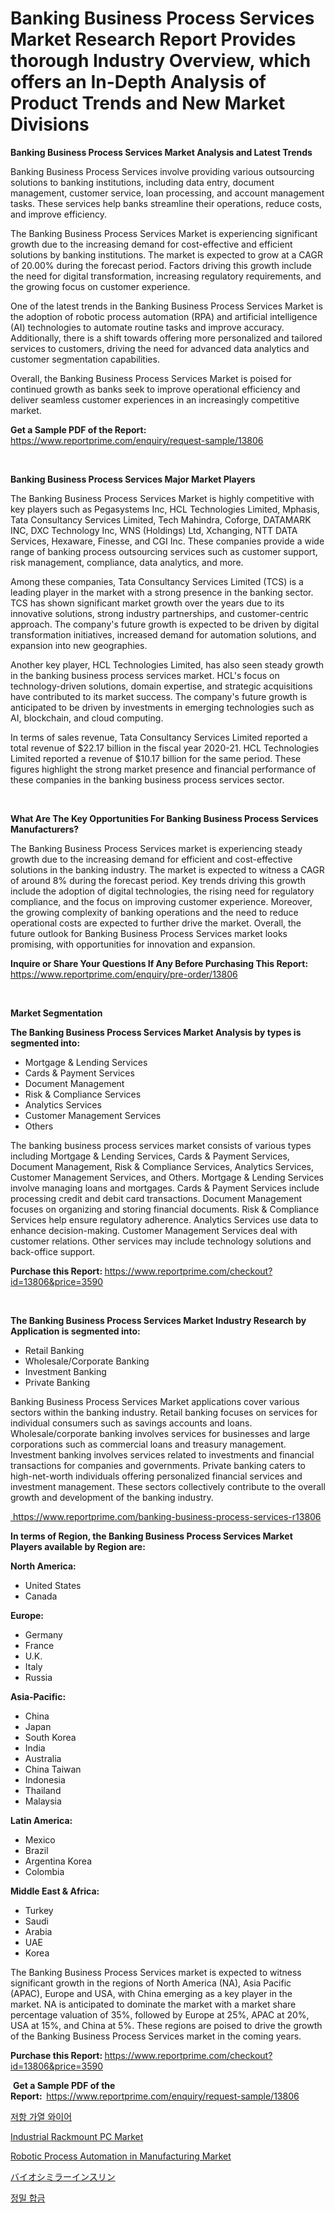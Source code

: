 <p><h1>Banking Business Process Services Market Research Report Provides thorough Industry Overview, which offers an In-Depth Analysis of Product Trends and New Market Divisions</h1></p><p><strong>Banking Business Process Services Market Analysis and Latest Trends</strong></p>
<p><p>Banking Business Process Services involve providing various outsourcing solutions to banking institutions, including data entry, document management, customer service, loan processing, and account management tasks. These services help banks streamline their operations, reduce costs, and improve efficiency.</p><p>The Banking Business Process Services Market is experiencing significant growth due to the increasing demand for cost-effective and efficient solutions by banking institutions. The market is expected to grow at a CAGR of 20.00% during the forecast period. Factors driving this growth include the need for digital transformation, increasing regulatory requirements, and the growing focus on customer experience.</p><p>One of the latest trends in the Banking Business Process Services Market is the adoption of robotic process automation (RPA) and artificial intelligence (AI) technologies to automate routine tasks and improve accuracy. Additionally, there is a shift towards offering more personalized and tailored services to customers, driving the need for advanced data analytics and customer segmentation capabilities.</p><p>Overall, the Banking Business Process Services Market is poised for continued growth as banks seek to improve operational efficiency and deliver seamless customer experiences in an increasingly competitive market.</p></p>
<p><strong>Get a Sample PDF of the Report:&nbsp;</strong> <a href="https://www.reportprime.com/enquiry/request-sample/13806">https://www.reportprime.com/enquiry/request-sample/13806</a></p>
<p>&nbsp;</p>
<p><strong>Banking Business Process Services Major Market Players</strong></p>
<p><p>The Banking Business Process Services Market is highly competitive with key players such as Pegasystems Inc, HCL Technologies Limited, Mphasis, Tata Consultancy Services Limited, Tech Mahindra, Coforge, DATAMARK INC, DXC Technology Inc, WNS (Holdings) Ltd, Xchanging, NTT DATA Services, Hexaware, Finesse, and CGI Inc. These companies provide a wide range of banking process outsourcing services such as customer support, risk management, compliance, data analytics, and more.</p><p>Among these companies, Tata Consultancy Services Limited (TCS) is a leading player in the market with a strong presence in the banking sector. TCS has shown significant market growth over the years due to its innovative solutions, strong industry partnerships, and customer-centric approach. The company's future growth is expected to be driven by digital transformation initiatives, increased demand for automation solutions, and expansion into new geographies.</p><p>Another key player, HCL Technologies Limited, has also seen steady growth in the banking business process services market. HCL's focus on technology-driven solutions, domain expertise, and strategic acquisitions have contributed to its market success. The company's future growth is anticipated to be driven by investments in emerging technologies such as AI, blockchain, and cloud computing.</p><p>In terms of sales revenue, Tata Consultancy Services Limited reported a total revenue of $22.17 billion in the fiscal year 2020-21. HCL Technologies Limited reported a revenue of $10.17 billion for the same period. These figures highlight the strong market presence and financial performance of these companies in the banking business process services sector.</p></p>
<p>&nbsp;</p>
<p><strong>What Are The Key Opportunities For Banking Business Process Services Manufacturers?</strong></p>
<p><p>The Banking Business Process Services market is experiencing steady growth due to the increasing demand for efficient and cost-effective solutions in the banking industry. The market is expected to witness a CAGR of around 8% during the forecast period. Key trends driving this growth include the adoption of digital technologies, the rising need for regulatory compliance, and the focus on improving customer experience. Moreover, the growing complexity of banking operations and the need to reduce operational costs are expected to further drive the market. Overall, the future outlook for Banking Business Process Services market looks promising, with opportunities for innovation and expansion.</p></p>
<p><strong>Inquire or Share Your Questions If Any Before Purchasing This Report:</strong> <a href="https://www.reportprime.com/enquiry/pre-order/13806">https://www.reportprime.com/enquiry/pre-order/13806</a></p>
<p>&nbsp;</p>
<p><strong>Market Segmentation</strong></p>
<p><strong>The Banking Business Process Services Market Analysis by types is segmented into:</strong></p>
<p><ul><li>Mortgage & Lending Services</li><li>Cards & Payment Services</li><li>Document Management</li><li>Risk & Compliance Services</li><li>Analytics Services</li><li>Customer Management Services</li><li>Others</li></ul></p>
<p><p>The banking business process services market consists of various types including Mortgage & Lending Services, Cards & Payment Services, Document Management, Risk & Compliance Services, Analytics Services, Customer Management Services, and Others. Mortgage & Lending Services involve managing loans and mortgages. Cards & Payment Services include processing credit and debit card transactions. Document Management focuses on organizing and storing financial documents. Risk & Compliance Services help ensure regulatory adherence. Analytics Services use data to enhance decision-making. Customer Management Services deal with customer relations. Other services may include technology solutions and back-office support.</p></p>
<p><strong>Purchase this Report:&nbsp;</strong><a href="https://www.reportprime.com/checkout?id=13806&price=3590">https://www.reportprime.com/checkout?id=13806&price=3590</a></p>
<p>&nbsp;</p>
<p><strong>The Banking Business Process Services Market Industry Research by Application is segmented into:</strong></p>
<p><ul><li>Retail Banking</li><li>Wholesale/Corporate Banking</li><li>Investment Banking</li><li>Private Banking</li></ul></p>
<p><p>Banking Business Process Services Market applications cover various sectors within the banking industry. Retail banking focuses on services for individual consumers such as savings accounts and loans. Wholesale/corporate banking involves services for businesses and large corporations such as commercial loans and treasury management. Investment banking involves services related to investments and financial transactions for companies and governments. Private banking caters to high-net-worth individuals offering personalized financial services and investment management. These sectors collectively contribute to the overall growth and development of the banking industry.</p></p>
<p><a href="https://www.reportprime.com/banking-business-process-services-r13806">&nbsp;https://www.reportprime.com/banking-business-process-services-r13806</a></p>
<p><strong>In terms of Region, the Banking Business Process Services Market Players available by Region are:</strong></p>
<p>
    <p> <strong> North America: </strong>
        <ul>
            <li>United States</li>
            <li>Canada</li>
        </ul>
        </p> 
    <p> <strong> Europe: </strong>
        <ul>
            <li>Germany</li>
            <li>France</li>
            <li>U.K.</li>
            <li>Italy</li>
            <li>Russia</li>
        </ul>
        </p> 
    <p> <strong> Asia-Pacific: </strong>
        <ul>
            <li>China</li>
            <li>Japan</li>
            <li>South Korea</li>
            <li>India</li>
            <li>Australia</li>
            <li>China Taiwan</li>
            <li>Indonesia</li>
            <li>Thailand</li>
            <li>Malaysia</li>
        </ul>
        </p> 
    <p> <strong> Latin America: </strong>
        <ul>
            <li>Mexico</li>
            <li>Brazil</li>
            <li>Argentina Korea</li>
            <li>Colombia</li>
        </ul>
        </p> 
    <p> <strong> Middle East & Africa: </strong>
        <ul>
            <li>Turkey</li>
            <li>Saudi</li>
            <li>Arabia</li>
            <li>UAE</li>
            <li>Korea</li>
        </ul>
    </p>
    </p>
<p><p>The Banking Business Process Services market is expected to witness significant growth in the regions of North America (NA), Asia Pacific (APAC), Europe and USA, with China emerging as a key player in the market. NA is anticipated to dominate the market with a market share percentage valuation of 35%, followed by Europe at 25%, APAC at 20%, USA at 15%, and China at 5%. These regions are poised to drive the growth of the Banking Business Process Services market in the coming years.</p></p>
<p><strong>Purchase this Report: </strong><a href="https://www.reportprime.com/checkout?id=13806&price=3590">https://www.reportprime.com/checkout?id=13806&price=3590</a></p>
<p>&nbsp;<strong>Get a Sample PDF of the Report:&nbsp;&nbsp;</strong><a href="https://www.reportprime.com/enquiry/request-sample/13806">https://www.reportprime.com/enquiry/request-sample/13806</a></p>
<p><strong></strong></p>
<p><p><a href="https://github.com/bunxhcci35271755/Market-Research-Report-List-1/blob/main/605258822811.md">저항 가열 와이어</a></p><p><a href="https://sore-arch-6db.notion.site/Industrial-Rackmount-PC-Market-Comprehensive-Assessment-by-Type-Application-and-Geography-4fa79c95e2c94f9a9fef4470c6ede482">Industrial Rackmount PC Market</a></p><p><a href="https://github.com/derrinmiltonellis35gcl/Market-Research-Report-List-2/blob/main/robotic-process-automation-in-manufacturing-market.md">Robotic Process Automation in Manufacturing Market</a></p><p><a href="https://github.com/efcvopdgkdx128/Market-Research-Report-List-1/blob/main/965442324766.md">バイオシミラーインスリン</a></p><p><a href="https://github.com/fredrickeglers/Market-Research-Report-List-1/blob/main/864576822812.md">정밀 합금</a></p></p>